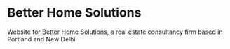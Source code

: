 # Better Home Solutions
Website for Better Home Solutions, a real estate consultancy firm based in Portland and New Delhi
